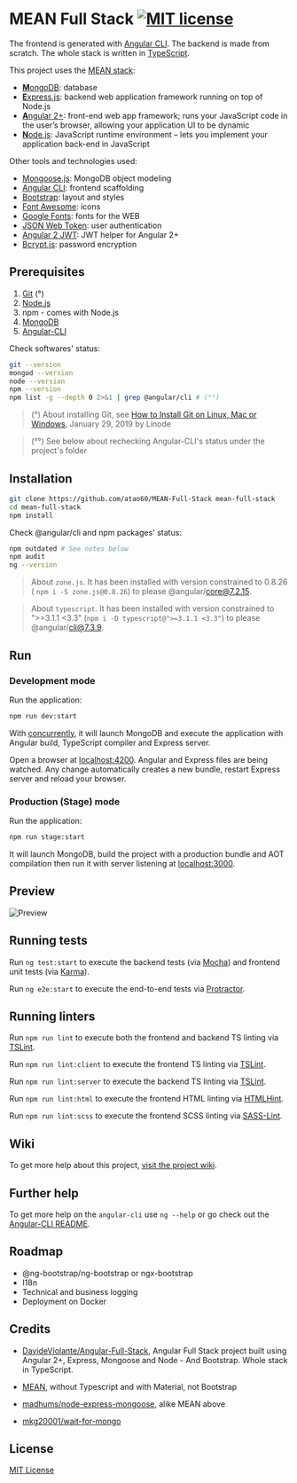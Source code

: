 # MEAN Full Stack [![MIT license](http://img.shields.io/badge/license-MIT-lightgrey.svg)](http://opensource.org/licenses/MIT)

The frontend is generated with [Angular CLI](https://github.com/angular/angular-cli). The backend is made from scratch. The whole stack is written in [TypeScript](https://www.typescriptlang.org).

This project uses the [MEAN stack](https://en.wikipedia.org/wiki/MEAN_(software_bundle)):
* [**M**ongoDB](https://www.mongodb.com): database
* [**E**xpress.js](https://expressjs.com): backend web application framework running on top of Node.js
* [**A**ngular 2+](https://angular.io): front-end web app framework; runs your JavaScript code in the user’s browser, allowing your application UI to be dynamic
* [**N**ode.js](https://nodejs.org): JavaScript runtime environment – lets you implement your application back-end in JavaScript

Other tools and technologies used:
* [Mongoose.js](https://mongoosejs.com): MongoDB object modeling 
* [Angular CLI](https://cli.angular.io): frontend scaffolding
* [Bootstrap](https://getbootstrap.com): layout and styles
* [Font Awesome](https://fontawesome.com): icons
* [Google Fonts](https://fonts.google.com/): fonts for the WEB
* [JSON Web Token](https://jwt.io): user authentication
* [Angular 2 JWT](https://github.com/auth0/angular2-jwt): JWT helper for Angular 2+
* [Bcrypt.js](https://github.com/dcodeIO/bcrypt.js): password encryption

## Prerequisites

1. [Git](https://git-scm.com/) (°)
2. [Node.js](https://nodejs.org/en/download/) 
3. npm - comes with Node.js
4. [MongoDB](https://www.mongodb.com/download-center/community)
5. [Angular-CLI](https://cli.angular.io/)

Check softwares' status:
```bash
git --version
mongod --version
node --version
npm --version 
npm list -g --depth 0 2>&1 | grep @angular/cli # (°°)
```
> (°) About installing Git, see [How to Install Git on Linux, Mac or Windows](https://www.linode.com/docs/development/version-control/how-to-install-git-on-linux-mac-and-windows/), January 29, 2019 by Linode

> (°°) See below about rechecking Angular-CLI's status under the project's folder

## Installation

```bash
git clone https://github.com/atao60/MEAN-Full-Stack mean-full-stack
cd mean-full-stack
npm install
```
Check @angular/cli and npm packages' status:
```bash
npm outdated # See notes below
npm audit
ng --version
```

> About `zone.js`. It has been installed with version constrained to 0.8.26 ( `npm i -S zone.js@0.8.26`) to please @angular/core@7.2.15.

> About `typescript`. It has been installed with version constrained to ">=3.1.1 <3.3" (`npm i -D typescript@">=3.1.1 <3.3"`) to please @angular/cli@7.3.9.

## Run

### Development mode

Run the application:

```bash
npm run dev:start
```
With [concurrently](https://github.com/kimmobrunfeldt/concurrently), it will launch MongoDB and execute the application with Angular build, TypeScript compiler and Express server.

Open a browser at [localhost:4200](http://localhost:4200). Angular and Express files are being watched. Any change automatically creates a new bundle, restart Express server and reload your browser.

### Production (Stage) mode

Run the application:

```bash
npm run stage:start
```
It will launch MongoDB, build the project with a production bundle and AOT compilation then run it with server listening at [localhost:3000](http://localhost:3000).

## Preview

![Preview](https://raw.githubusercontent.com/atao60/MEAN-Full-Stack/master/demo.gif "Preview")

## Running tests

Run `ng test:start` to execute the backend tests (via [Mocha](https://mochajs.org/)) and frontend unit tests (via [Karma](https://karma-runner.github.io)).

Run `ng e2e:start` to execute the end-to-end tests via [Protractor](http://www.protractortest.org/).

## Running linters

Run `npm run lint` to execute both the frontend and backend TS linting via [TSLint](https://github.com/palantir/tslint).

Run `npm run lint:client` to execute the frontend TS linting via [TSLint](https://github.com/palantir/tslint).

Run `npm run lint:server` to execute the backend TS linting via [TSLint](https://github.com/palantir/tslint).

Run `npm run lint:html` to execute the frontend HTML linting via [HTMLHint](https://github.com/htmlhint/HTMLHint).

Run `npm run lint:scss` to execute the frontend SCSS linting via [SASS-Lint](https://github.com/sasstools/sass-lint).

## Wiki

To get more help about this project, [visit the project wiki](https://github.com/atao60/MEAN-Full-Stack/wiki).

## Further help

To get more help on the `angular-cli` use `ng --help` or go check out the [Angular-CLI README](https://github.com/angular/angular-cli/blob/master/README.md).

## Roadmap

* @ng-bootstrap/ng-bootstrap or ngx-bootstrap
* I18n
* Technical and business logging
* Deployment on Docker

## Credits

* [DavideViolante/Angular-Full-Stack](https://github.com/DavideViolante/Angular-Full-Stack), Angular Full Stack project built using Angular 2+, Express, Mongoose and Node - And Bootstrap. Whole stack in TypeScript. 

* [MEAN](http://mean.io/), without Typescript and with Material, not Bootstrap

* [madhums/node-express-mongoose](https://github.com/madhums/node-express-mongoose), alike MEAN above

* [mkg20001/wait-for-mongo](https://github.com/mkg20001/wait-for-mongo)

## License

[MIT License](./LICENSE)



